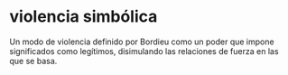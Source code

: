 # violencia simbólica
Un modo de violencia definido por Bordieu como un poder que impone significados como legítimos, disimulando las relaciones de fuerza en las que se basa.
